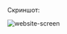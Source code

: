 Скриншот: 

![website-screen](https://github.com/Inv1see/portfolio/assets/143497482/4f29f084-3d90-49c5-8296-ca26151a6f23)
